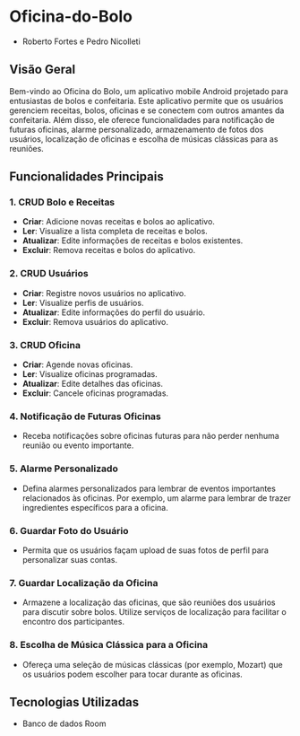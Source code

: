 # Oficina-do-Bolo
- Roberto Fortes e Pedro Nicolleti

## Visão Geral

Bem-vindo ao Oficina do Bolo, um aplicativo mobile Android projetado para entusiastas de bolos e confeitaria. Este aplicativo permite que os usuários gerenciem receitas, bolos, oficinas e se conectem com outros amantes da confeitaria. Além disso, ele oferece funcionalidades para notificação de futuras oficinas, alarme personalizado, armazenamento de fotos dos usuários, localização de oficinas e escolha de músicas clássicas para as reuniões.

## Funcionalidades Principais

### 1. CRUD Bolo e Receitas
- **Criar**: Adicione novas receitas e bolos ao aplicativo.
- **Ler**: Visualize a lista completa de receitas e bolos.
- **Atualizar**: Edite informações de receitas e bolos existentes.
- **Excluir**: Remova receitas e bolos do aplicativo.

### 2. CRUD Usuários
- **Criar**: Registre novos usuários no aplicativo.
- **Ler**: Visualize perfis de usuários.
- **Atualizar**: Edite informações do perfil do usuário.
- **Excluir**: Remova usuários do aplicativo.

### 3. CRUD Oficina
- **Criar**: Agende novas oficinas.
- **Ler**: Visualize oficinas programadas.
- **Atualizar**: Edite detalhes das oficinas.
- **Excluir**: Cancele oficinas programadas.

### 4. Notificação de Futuras Oficinas
- Receba notificações sobre oficinas futuras para não perder nenhuma reunião ou evento importante.

### 5. Alarme Personalizado
- Defina alarmes personalizados para lembrar de eventos importantes relacionados às oficinas. Por exemplo, um alarme para lembrar de trazer ingredientes específicos para a oficina.

### 6. Guardar Foto do Usuário
- Permita que os usuários façam upload de suas fotos de perfil para personalizar suas contas.

### 7. Guardar Localização da Oficina
- Armazene a localização das oficinas, que são reuniões dos usuários para discutir sobre bolos. Utilize serviços de localização para facilitar o encontro dos participantes.

### 8. Escolha de Música Clássica para a Oficina
- Ofereça uma seleção de músicas clássicas (por exemplo, Mozart) que os usuários podem escolher para tocar durante as oficinas.
## Tecnologias Utilizadas
- Banco de dados Room
